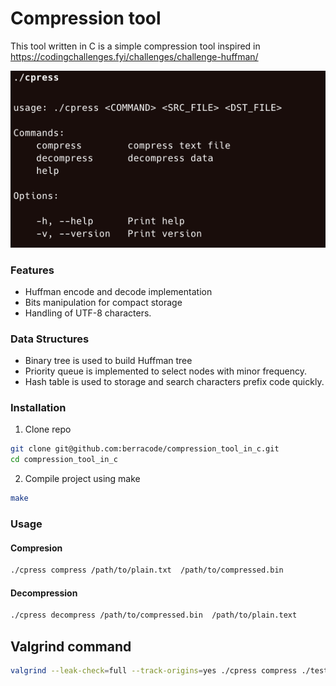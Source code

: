 # Compression tool
This tool written in C is a simple compression tool inspired in https://codingchallenges.fyi/challenges/challenge-huffman/

![cli](./docs/cpress.png)


### Features

- Huffman encode and decode implementation
- Bits manipulation for compact storage
- Handling of UTF-8 characters.

### Data Structures

- Binary tree is used to build Huffman tree
- Priority queue is implemented to select nodes with minor frequency.
- Hash table is used to storage and search characters prefix code quickly.

### Installation

1. Clone repo


```bash
git clone git@github.com:berracode/compression_tool_in_c.git
cd compression_tool_in_c
```

2. Compile project using make

```bash
make
```

### Usage

#### Compresion

```bash
./cpress compress /path/to/plain.txt  /path/to/compressed.bin
```

#### Decompression

```bash
./cpress decompress /path/to/compressed.bin  /path/to/plain.text
```


## Valgrind command

```sh
valgrind --leak-check=full --track-origins=yes ./cpress compress ./test_files/victor.txt
```
